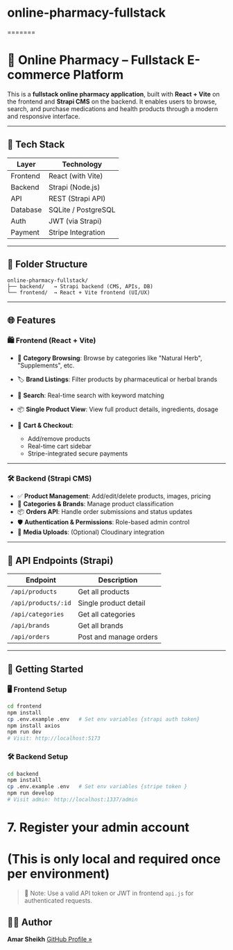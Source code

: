 # online-pharmacy-fullstack
=======
# 💊 Online Pharmacy – Fullstack E-commerce Platform

This is a **fullstack online pharmacy application**, built with **React + Vite** on the frontend and **Strapi CMS** on the backend. It enables users to browse, search, and purchase medications and health products through a modern and responsive interface.

---

## 🚀 Tech Stack

| Layer    | Technology          |
| -------- | ------------------- |
| Frontend | React (with Vite)   |
| Backend  | Strapi (Node.js)    |
| API      | REST (Strapi API)   |
| Database | SQLite / PostgreSQL |
| Auth     | JWT (via Strapi)    |
| Payment  | Stripe Integration  |

---

## 📁 Folder Structure

```
online-pharmacy-fullstack/
├── backend/   → Strapi backend (CMS, APIs, DB)
└── frontend/  → React + Vite frontend (UI/UX)
```

---

## 🌐 Features

### 🛍️ Frontend (React + Vite)

* 🌿 **Category Browsing**: Browse by categories like "Natural Herb", "Supplements", etc.
* 🏷️ **Brand Listings**: Filter products by pharmaceutical or herbal brands
* 🔎 **Search**: Real-time search with keyword matching
* 📦 **Single Product View**: View full product details, ingredients, dosage
* 🛒 **Cart & Checkout**:

  * Add/remove products
  * Real-time cart sidebar
  * Stripe-integrated secure payments

---

### 🛠️ Backend (Strapi CMS)

* ✅ **Product Management**: Add/edit/delete products, images, pricing
* 📂 **Categories & Brands**: Manage product classification
* 📦 **Orders API**: Handle order submissions and status updates
* 🛡️ **Authentication & Permissions**: Role-based admin control
* 📸 **Media Uploads**: (Optional) Cloudinary integration

---

## 🔗 API Endpoints (Strapi)

| Endpoint            | Description            |
| ------------------- | ---------------------- |
| `/api/products`     | Get all products       |
| `/api/products/:id` | Single product detail  |
| `/api/categories`   | Get all categories     |
| `/api/brands`       | Get all brands         |
| `/api/orders`       | Post and manage orders |

---

## 🧪 Getting Started

### 🖥️ Frontend Setup

```bash
cd frontend
npm install
cp .env.example .env   # Set env variables {strapi auth token}
npm install axios
npm run dev
# Visit: http://localhost:5173
```

### 🛠️ Backend Setup

```bash
cd backend
npm install
cp .env.example .env   # Set env variables {stripe token }
npm run develop
# Visit admin: http://localhost:1337/admin
```

# 7. Register your admin account
#    (This is only local and required once per environment)

> 📝 Note: Use a valid API token or JWT in frontend `api.js` for authenticated requests.

## 🙋‍♂️ Author

**Amar Sheikh**
[GitHub Profile »](https://github.com/amar-sheikh)
